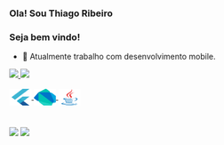 ### Ola! Sou Thiago Ribeiro 
### Seja bem vindo!


- 🔭 Atualmente trabalho com desenvolvimento mobile.


 <div>
  <a href="https://github.com/thiagodev7">
  <img height="180em" src="https://github-readme-stats.vercel.app/api?username=thiagodev7&show_icons=true&theme=dark&include_all_commits=true&count_private=true"/>
  <img height="180em" src="https://github-readme-stats.vercel.app/api/top-langs/?username=thiagodev7&layout=compact&langs_count=7&theme=dark"/>
</div>  
<div style="display: inline_block"><br>
  <img align="center" alt="Thiago-Flutter" height="30" width="40" src="https://raw.githubusercontent.com/devicons/devicon/master/icons/flutter/flutter-original.svg">
  <img align="center" alt="Thiago-Dart" height="30" width="40" src="https://raw.githubusercontent.com/devicons/devicon/master/icons/dart/dart-original.svg">
  <img align="center" alt="Thiago-JAva" height="30" width="40" src="https://raw.githubusercontent.com/devicons/devicon/master/icons/java/java-original.svg">
</div>
  
#
  
<div>
  <a href = "mailto:dev7.thiago@gmail.com"><img src="https://img.shields.io/badge/-Gmail-%23333?style=for-the-badge&logo=gmail&logoColor=white" target="_blank"></a>
  <a href="https://www.linkedin.com/in/thiago-dev/" target="_blank"><img src="https://img.shields.io/badge/-LinkedIn-%230077B5?style=for-the-badge&logo=linkedin&logoColor=white" target="_blank"></a> 

</div>
